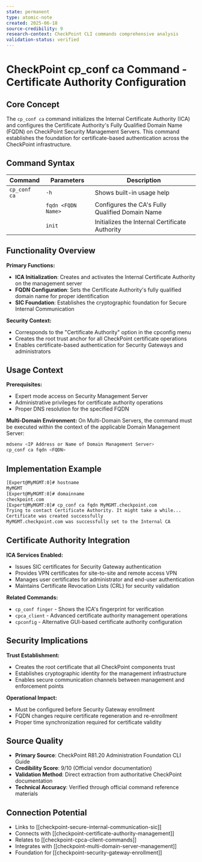 ```yaml
---
state: permanent
type: atomic-note
created: 2025-06-18
source-credibility: 9
research-context: CheckPoint CLI commands comprehensive analysis
validation-status: verified
---
```


# CheckPoint cp_conf ca Command - Certificate Authority Configuration

## Core Concept

The `cp_conf ca` command initializes the Internal Certificate Authority (ICA) and configures the Certificate Authority's Fully Qualified Domain Name (FQDN) on CheckPoint Security Management Servers. This command establishes the foundation for certificate-based authentication across the CheckPoint infrastructure.

## Command Syntax

| Command | Parameters | Description |
|---------|------------|-------------|
| `cp_conf ca` | `-h` | Shows built-in usage help |
| | `fqdn <FQDN Name>` | Configures the CA's Fully Qualified Domain Name |
| | `init` | Initializes the Internal Certificate Authority |

## Functionality Overview

**Primary Functions:**
- **ICA Initialization**: Creates and activates the Internal Certificate Authority on the management server
- **FQDN Configuration**: Sets the Certificate Authority's fully qualified domain name for proper identification
- **SIC Foundation**: Establishes the cryptographic foundation for Secure Internal Communication

**Security Context:**
- Corresponds to the "Certificate Authority" option in the cpconfig menu
- Creates the root trust anchor for all CheckPoint certificate operations
- Enables certificate-based authentication for Security Gateways and administrators

## Usage Context

**Prerequisites:**
- Expert mode access on Security Management Server
- Administrative privileges for certificate authority operations
- Proper DNS resolution for the specified FQDN

**Multi-Domain Environment:**
On Multi-Domain Servers, the command must be executed within the context of the applicable Domain Management Server:
```bash
mdsenv <IP Address or Name of Domain Management Server>
cp_conf ca fqdn <FQDN>
```

## Implementation Example

```bash
[Expert@MyMGMT:0]# hostname
MyMGMT
[Expert@MyMGMT:0]# domainname  
checkpoint.com
[Expert@MyMGMT:0]# cp_conf ca fqdn MyMGMT.checkpoint.com
Trying to contact Certificate Authority. It might take a while...
Certificate was created successfully
MyMGMT.checkpoint.com was successfully set to the Internal CA
```

## Certificate Authority Integration

**ICA Services Enabled:**
- Issues SIC certificates for Security Gateway authentication
- Provides VPN certificates for site-to-site and remote access VPN
- Manages user certificates for administrator and end-user authentication
- Maintains Certificate Revocation Lists (CRL) for security validation

**Related Commands:**
- `cp_conf finger` - Shows the ICA's fingerprint for verification
- `cpca_client` - Advanced certificate authority management operations
- `cpconfig` - Alternative GUI-based certificate authority configuration

## Security Implications

**Trust Establishment:**
- Creates the root certificate that all CheckPoint components trust
- Establishes cryptographic identity for the management infrastructure
- Enables secure communication channels between management and enforcement points

**Operational Impact:**
- Must be configured before Security Gateway enrollment
- FQDN changes require certificate regeneration and re-enrollment
- Proper time synchronization required for certificate validity

## Source Quality

- **Primary Source**: CheckPoint R81.20 Administration Foundation CLI Guide
- **Credibility Score**: 9/10 (Official vendor documentation)
- **Validation Method**: Direct extraction from authoritative CheckPoint documentation
- **Technical Accuracy**: Verified through official command reference materials

## Connection Potential

- Links to [[checkpoint-secure-internal-communication-sic]]
- Connects with [[checkpoint-certificate-authority-management]]
- Relates to [[checkpoint-cpca-client-commands]]
- Integrates with [[checkpoint-multi-domain-server-management]]
- Foundation for [[checkpoint-security-gateway-enrollment]]